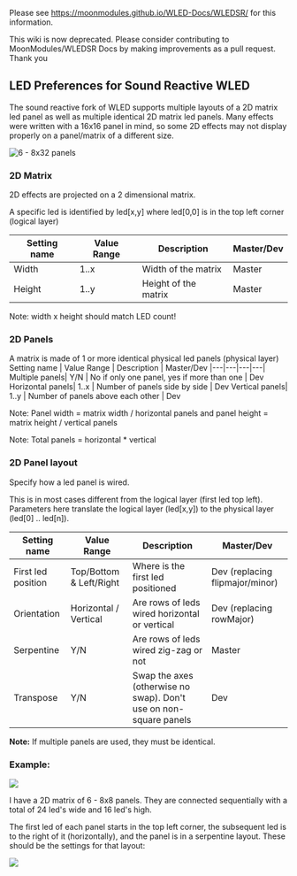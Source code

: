 Please see https://moonmodules.github.io/WLED-Docs/WLEDSR/ for this information.

This wiki is now deprecated. Please consider contributing to MoonModules/WLEDSR Docs by making improvements as a pull request. Thank you


## LED Preferences for Sound Reactive WLED

The sound reactive fork of WLED supports multiple layouts of a 2D matrix led panel as well as multiple identical 2D matrix led panels. Many effects were written with a 16x16 panel in mind, so some 2D effects may not display properly on a panel/matrix of a different size.

![6 - 8x32 panels](https://github.com/atuline/WLED/blob/assets/media/panels1.jpg?raw=true)

### 2D Matrix
2D effects are projected on a 2 dimensional matrix. 

A specific led is identified by led[x,y] where led[0,0] is in the top left corner (logical layer)

Setting name | Value Range | Description | Master/Dev
|---|---|---|---|
Width| 1..x | Width of the matrix | Master
Height| 1..y | Height of the matrix | Master

Note: width x height should match LED count! 

### 2D Panels
A matrix is made of 1 or more identical physical led panels (physical layer)
Setting name | Value Range | Description | Master/Dev
|---|---|---|---|
Multiple panels| Y/N | No if only one panel, yes if more than one | Dev
Horizontal panels| 1..x | Number of panels side by side | Dev 
Vertical panels| 1..y | Number of panels above each other | Dev

Note: Panel width = matrix width / horizontal panels and panel height = matrix height / vertical panels

Note: Total panels = horizontal * vertical

### 2D Panel layout
Specify how a led panel is wired.

This is in most cases different from the logical layer (first led top left). Parameters here translate the logical layer (led[x,y]) to the physical layer (led[0] .. led[n]). 

Setting name | Value Range | Description | Master/Dev
|---|---|---|---|
First led position| Top/Bottom & Left/Right | Where is the first led positioned | Dev (replacing flipmajor/minor)
Orientation| Horizontal / Vertical | Are rows of leds wired horizontal or vertical | Dev (replacing rowMajor)
Serpentine| Y/N | Are rows of leds wired zig-zag or not | Master
Transpose| Y/N | Swap the axes (otherwise no swap). Don't use on non-square panels | Dev

**Note:** If multiple panels are used, they must be identical.

### Example: 

![](https://raw.githubusercontent.com/atuline/WLED/assets/media/2x3matrix.jpg)

I have a 2D matrix of 6 - 8x8 panels. They are connected sequentially with a total of 24 led's wide and 16 led's high.

The first led of each panel starts in the top left corner, the subsequent led is to the right of it (horizontally), and the panel is in a serpentine layout. These should be the settings for that layout:

![](https://raw.githubusercontent.com/atuline/WLED/assets/media/horlayout.jpg)
